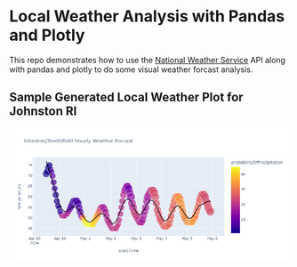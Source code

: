 # Local Weather Analysis with Pandas and Plotly

This repo demonstrates how to use the [National Weather Service](https://www.weather.gov/) API along with pandas and plotly to do some visual weather forcast analysis.

## Sample Generated Local Weather Plot for Johnston RI

![asdf](./local_weather_plot.png)
